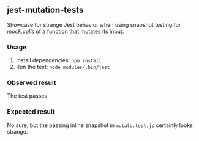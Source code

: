 ## jest-mutation-tests

Showcase for strange Jest behavior when using snapshot testing for _mock.calls_
of a function that mutates its input.

### Usage

1. Install dependencies: `npm install`
2. Run the test: `node_modules/.bin/jest`

### Observed result
The test passes

### Expected result
No sure, but the passing inline snapshot in `mutate.test.js` certainly looks
strange.

